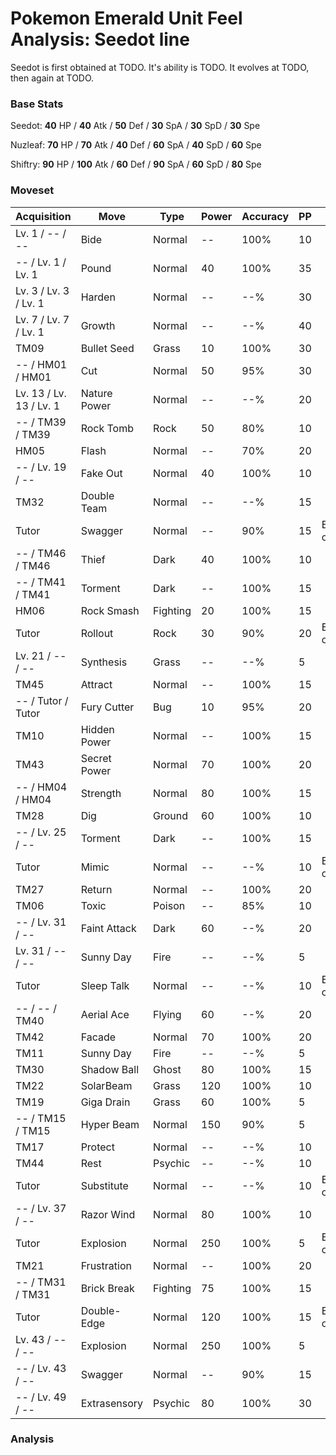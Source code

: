 # Pokemon Emerald Unit Feel Analysis: Seedot line

Seedot is first obtained at TODO. It's ability is TODO. It evolves at TODO, then again at TODO.

### Base Stats

Seedot: **40** HP / **40** Atk / **50** Def / **30** SpA / **30** SpD / **30** Spe

Nuzleaf: **70** HP / **70** Atk / **40** Def / **60** SpA / **40** SpD / **60** Spe

Shiftry: **90** HP / **100** Atk / **60** Def / **90** SpA / **60** SpD / **80** Spe

### Moveset

|Acquisition            |Move        |Type    |Power|Accuracy|PP |Notes                    |
|---                    |---         |---     |---  |---     |---|---                      |
|Lv. 1 / -- / --        |Bide        |Normal  |--   |100%    |10 |                         |
|-- / Lv. 1 / Lv. 1     |Pound       |Normal  |40   |100%    |35 |                         |
|Lv. 3 / Lv. 3 / Lv. 1  |Harden      |Normal  |--   |--%     |30 |                         |
|Lv. 7 / Lv. 7 / Lv. 1  |Growth      |Normal  |--   |--%     |40 |                         |
|TM09                   |Bullet Seed |Grass   |10   |100%    |30 |                         |
|-- / HM01 / HM01       |Cut         |Normal  |50   |95%     |30 |                         |
|Lv. 13 / Lv. 13 / Lv. 1|Nature Power|Normal  |--   |--%     |20 |                         |
|-- / TM39 / TM39       |Rock Tomb   |Rock    |50   |80%     |10 |                         |
|HM05                   |Flash       |Normal  |--   |70%     |20 |                         |
|-- / Lv. 19 / --       |Fake Out    |Normal  |40   |100%    |10 |                         |
|TM32                   |Double Team |Normal  |--   |--%     |15 |                         |
|Tutor                  |Swagger     |Normal  |--   |90%     |15 |Emerald only             |
|-- / TM46 / TM46       |Thief       |Dark    |40   |100%    |10 |                         |
|-- / TM41 / TM41       |Torment     |Dark    |--   |100%    |15 |                         |
|HM06                   |Rock Smash  |Fighting|20   |100%    |15 |                         |
|Tutor                  |Rollout     |Rock    |30   |90%     |20 |Emerald only             |
|Lv. 21 / -- / --       |Synthesis   |Grass   |--   |--%     |5  |                         |
|TM45                   |Attract     |Normal  |--   |100%    |15 |                         |
|-- / Tutor / Tutor     |Fury Cutter |Bug     |10   |95%     |20 |                         |
|TM10                   |Hidden Power|Normal  |--   |100%    |15 |                         |
|TM43                   |Secret Power|Normal  |70   |100%    |20 |                         |
|-- / HM04 / HM04       |Strength    |Normal  |80   |100%    |15 |                         |
|TM28                   |Dig         |Ground  |60   |100%    |10 |                         |
|-- / Lv. 25 / --       |Torment     |Dark    |--   |100%    |15 |                         |
|Tutor                  |Mimic       |Normal  |--   |--%     |10 |Emerald only             |
|TM27                   |Return      |Normal  |--   |100%    |20 |                         |
|TM06                   |Toxic       |Poison  |--   |85%     |10 |                         |
|-- / Lv. 31 / --       |Faint Attack|Dark    |60   |--%     |20 |                         |
|Lv. 31 / -- / --       |Sunny Day   |Fire    |--   |--%     |5  |                         |
|Tutor                  |Sleep Talk  |Normal  |--   |--%     |10 |Emerald only             |
|-- / -- / TM40         |Aerial Ace  |Flying  |60   |--%     |20 |                         |
|TM42                   |Facade      |Normal  |70   |100%    |20 |                         |
|TM11                   |Sunny Day   |Fire    |--   |--%     |5  |                         |
|TM30                   |Shadow Ball |Ghost   |80   |100%    |15 |                         |
|TM22                   |SolarBeam   |Grass   |120  |100%    |10 |                         |
|TM19                   |Giga Drain  |Grass   |60   |100%    |5  |                         |
|-- / TM15 / TM15       |Hyper Beam  |Normal  |150  |90%     |5  |                         |
|TM17                   |Protect     |Normal  |--   |--%     |10 |                         |
|TM44                   |Rest        |Psychic |--   |--%     |10 |                         |
|Tutor                  |Substitute  |Normal  |--   |--%     |10 |Emerald only             |
|-- / Lv. 37 / --       |Razor Wind  |Normal  |80   |100%    |10 |                         |
|Tutor                  |Explosion   |Normal  |250  |100%    |5  |Emerald only             |
|TM21                   |Frustration |Normal  |--   |100%    |20 |                         |
|-- / TM31 / TM31       |Brick Break |Fighting|75   |100%    |15 |                         |
|Tutor                  |Double-Edge |Normal  |120  |100%    |15 |Emerald only             |
|Lv. 43 / -- / --       |Explosion   |Normal  |250  |100%    |5  |                         |
|-- / Lv. 43 / --       |Swagger     |Normal  |--   |90%     |15 |                         |
|-- / Lv. 49 / --       |Extrasensory|Psychic |80   |100%    |30 |                         |

### Analysis